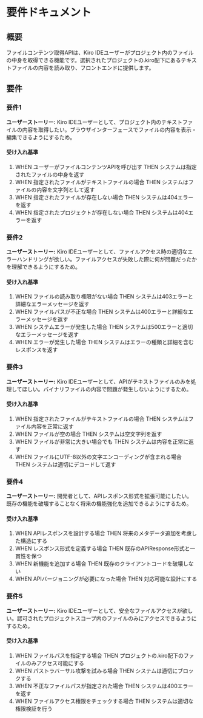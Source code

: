 # 要件ドキュメント

## 概要

ファイルコンテンツ取得APIは、Kiro IDEユーザーがプロジェクト内のファイルの中身を取得できる機能です。選択されたプロジェクトの.kiro配下にあるテキストファイルの内容を読み取り、フロントエンドに提供します。

## 要件

### 要件1

**ユーザーストーリー:** Kiro IDEユーザーとして、プロジェクト内のテキストファイルの内容を取得したい。ブラウザインターフェースでファイルの内容を表示・編集できるようにするため。

#### 受け入れ基準

1. WHEN ユーザーがファイルコンテンツAPIを呼び出す THEN システムは指定されたファイルの中身を返す
2. WHEN 指定されたファイルがテキストファイルの場合 THEN システムはファイルの内容を文字列として返す
3. WHEN 指定されたファイルが存在しない場合 THEN システムは404エラーを返す
4. WHEN 指定されたプロジェクトが存在しない場合 THEN システムは404エラーを返す

### 要件2

**ユーザーストーリー:** Kiro IDEユーザーとして、ファイルアクセス時の適切なエラーハンドリングが欲しい。ファイルアクセスが失敗した際に何が問題だったかを理解できるようにするため。

#### 受け入れ基準

1. WHEN ファイルの読み取り権限がない場合 THEN システムは403エラーと詳細なエラーメッセージを返す
2. WHEN ファイルパスが不正な場合 THEN システムは400エラーと詳細なエラーメッセージを返す
3. WHEN システムエラーが発生した場合 THEN システムは500エラーと適切なエラーメッセージを返す
4. WHEN エラーが発生した場合 THEN システムはエラーの種類と詳細を含むレスポンスを返す

### 要件3

**ユーザーストーリー:** Kiro IDEユーザーとして、APIがテキストファイルのみを処理してほしい。バイナリファイルの内容で問題が発生しないようにするため。

#### 受け入れ基準

1. WHEN 指定されたファイルがテキストファイルの場合 THEN システムはファイル内容を正常に返す
2. WHEN ファイルが空の場合 THEN システムは空文字列を返す
3. WHEN ファイルが非常に大きい場合でも THEN システムは内容を正常に返す
4. WHEN ファイルにUTF-8以外の文字エンコーディングが含まれる場合 THEN システムは適切にデコードして返す

### 要件4

**ユーザーストーリー:** 開発者として、APIレスポンス形式を拡張可能にしたい。既存の機能を破壊することなく将来の機能強化を追加できるようにするため。

#### 受け入れ基準

1. WHEN APIレスポンスを設計する場合 THEN 将来のメタデータ追加を考慮した構造にする
2. WHEN レスポンス形式を定義する場合 THEN 既存のAPIResponse形式と一貫性を保つ
3. WHEN 新機能を追加する場合 THEN 既存のクライアントコードを破壊しない
4. WHEN APIバージョニングが必要になった場合 THEN 対応可能な設計にする

### 要件5

**ユーザーストーリー:** Kiro IDEユーザーとして、安全なファイルアクセスが欲しい。認可されたプロジェクトスコープ内のファイルのみにアクセスできるようにするため。

#### 受け入れ基準

1. WHEN ファイルパスを指定する場合 THEN プロジェクトの.kiro配下のファイルのみアクセス可能にする
2. WHEN パストラバーサル攻撃を試みる場合 THEN システムは適切にブロックする
3. WHEN 不正なファイルパスが指定された場合 THEN システムは400エラーを返す
4. WHEN ファイルアクセス権限をチェックする場合 THEN システムは適切な権限検証を行う
